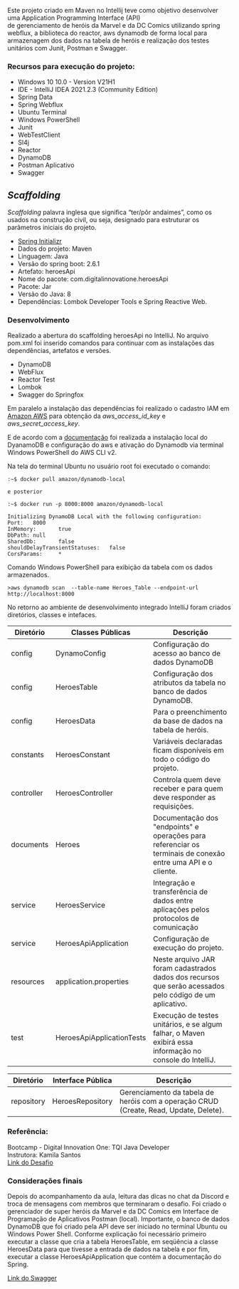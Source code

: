 Este projeto criado em Maven no Intellij teve como objetivo desenvolver uma Application Programming Interface (API) </br> de gerenciamento de heróis da Marvel e da DC Comics utilizando spring webflux, a biblioteca do reactor, aws dynamodb de forma local para armazenagem dos dados na tabela de heróis e realização dos testes unitários com Junit, Postman e Swagger.

### Recursos para execução do projeto:
* Windows 10 10.0 - Version V21H1
* IDE - IntelliJ IDEA 2021.2.3 (Community Edition)
* Spring Data
* Spring Webflux
* Ubuntu Terminal
* Windows PowerShell
* Junit
* WebTestClient
* Sl4j
* Reactor
* DynamoDB
* Postman Aplicativo
* Swagger


## _Scaffolding_

_Scaffolding_  palavra inglesa que significa “ter/pôr andaimes”, como os usados na construção civil, ou seja,
designado para estruturar os parâmetros iniciais do projeto.

* [Spring Initializr](https://start.spring.io/)
* Dados do projeto: Maven
* Linguagem: Java
* Versão do spring boot: 2.6.1
* Artefato: heroesApi
* Nome do pacote: com.digitalinnovatione.heroesApi
* Pacote: Jar
* Versão do Java: 8
* Dependências: Lombok Developer Tools e Spring Reactive Web.

### Desenvolvimento
Realizado a abertura do scaffolding heroesApi no IntelliJ.
No arquivo pom.xml foi inserido comandos para continuar com as instalações das dependências, artefatos e versões.
* DynamoDB
* WebFlux
* Reactor Test
* Lombok
* Swagger do Springfox

Em paralelo a instalação das dependências foi realizado o cadastro IAM em [Amazon AWS](https://aws.amazon.com/)
para obtenção da *aws_access_id_key* e *aws_secret_access_key*.

E de acordo com a [documentação](https://docs.aws.amazon.com/pt_br/pt_br/amazondynamodb/latest/developerguide/DynamoDBLocal.DownloadingAndRunning.html)
foi realizada a instalação local do DyanamoDB e configuração do aws e ativação do Dynamodb via terminal Windows PowerShell do AWS CLI v2.

Na tela do terminal Ubuntu no usuário root foi executado o comando:
```shell
:~$ docker pull amazon/dynamodb-local

e posterior

:~$ docker run -p 8000:8000 amazon/dynamodb-local

Initializing DynamoDB Local with the following configuration:
Port:   8000
InMemory:       true
DbPath: null
SharedDb:       false
shouldDelayTransientStatuses:   false
CorsParams:     *
```
Comando Windows PowerShell para exibição da tabela com os dados armazenados.
```shell
>aws dynamodb scan  --table-name Heroes_Table --endpoint-url http://localhost:8000

```

No retorno ao ambiente de desenvolvimento integrado IntelliJ foram criados diretórios, classes e intefaces.

| Diretório  	| Classes Públicas          	| Descrição                                                                                                   	|
|------------	|---------------------------	|-------------------------------------------------------------------------------------------------------------	|
| config     	| DynamoConfig              	| Configuração do acesso ao banco de dados DynamoDB                                                           	|
| config     	| HeroesTable               	| Configuração dos atributos da tabela no banco de dados DynamoDB.                                            	|
| config     	| HeroesData                	| Para o preenchimento da base de dados na tabela de heróis.                                                  	|
| constants  	| HeroesConstant            	| Variáveis declaradas ficam disponíveis em todo o código do projeto.                                         	|
| controller 	| HeroesController          	| Controla quem deve receber e para quem deve responder as requisições.                                       	|
| documents  	| Heroes                    	| Documentação dos "endpoints" e operações para referenciar os terminais de conexão entre uma API e o cliente. 	|
| service    	| HeroesService             	| Integração e transferência de dados entre aplicações pelos protocolos de comunicação                        	|
| service    	| HeroesApiApplication      	| Configuração de execução do projeto.                                                                        	|
| resources  	| application.properties    	| Neste arquivo JAR foram cadastrados dados dos recursos que serão acessados pelo código de um aplicativo.    	|
| test       	| HeroesApiApplicationTests 	| Execução de testes unitários, e se algum falhar, o Maven exibirá essa informação no console do IntelliJ.    	|


| Diretório  	| Interface Pública      	| Descrição                                                                             	|
|------------	|-------------------------	|---------------------------------------------------------------------------------------	|
| repository 	| HeroesRepository      	| Gerenciamento da tabela de heróis com a operação CRUD (Create, Read, Update, Delete). 	|


### Referência:
Bootcamp - Digital Innovation One: TQI Java Developer </br>
Instrutora: Kamila Santos </br>
[Link do Desafio](https://web.dio.me/project/criando-seu-gerenciador-de-super-herois-da-marvel-e-da-dc-em-uma-api-reativa-com-spring-boot/learning/82d5791a-c271-4f34-92d4-76364a05d497?back=/track/tqi-java-developer) 

### Considerações finais
Depois do acompanhamento da aula, leitura das dicas no chat da Discord e troca de mensagens com membros que terminaram o desafio.
Foi criado o gerenciador de super heróis da Marvel e da DC Comics em Interface de Programação de Aplicativos Postman (local).
Importante, o banco de dados DynamoDB que foi criado pela API deve ser iniciado no terminal Ubuntu ou Windows Power Shell.
Conforme explicação foi necessário primeiro executar a classe que cria a tabela HeroesTable, em seqüência a classe HeroesData para que tivesse a entrada de dados na tabela e por fim, executar a classe HeroesApiApplication que contém a documentação do Spring.


[Link do Swagger](http://localhost:8080/webjars/swagger-ui/index.html?configUrl=/v3/api-docs/swagger-config#)




